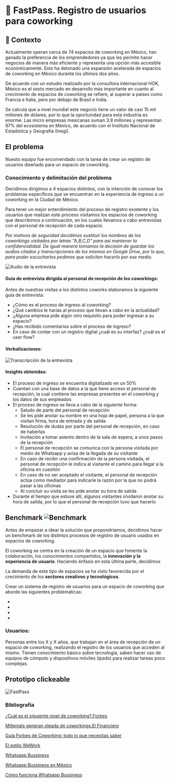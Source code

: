 # :wave: FastPass. Registro de usuarios para coworking

## :briefcase: Contexto

Actualmente operan cerca de 74 espacios de coworking en México, han ganado la 
preferencia de los emprendedores ya que les permite hacer negocios de manera 
más eficiente y representa una opción más accesible económicamente. Esto ha 
detonado una expansión acelerada de espacios de coworking en México durante 
los últimos dos años.

De acuerdo con un estudio realizado por la consultora internacional HOK, México 
es el sexto mercado en desarrollo más importante en cuanto al crecimiento 
de espacios de coworking se refiere, al superar a países como Francia e Italia, 
pero por debajo de Brasil e India. 

Se calcula que a nivel mundial este negocio tiene un valor de casi 15 mil millones 
de dólares, por lo que la oportunidad para esta industria es enorme. Las micro empresas 
mexicanas suman 3.9 millones y representan 97% del ecosistema en México, de acuerdo 
con el Instituto Nacional de Estadística y Geografía (Inegi).  


## El problema 

Nuesto equipo fue encomendado con la tarea de crear un registro de usuarios diseñado 
para un espacio de coworking. 

### Conocimiento y delimitación del problema 

Decidimos dirigimos a 4 espacios distintos, con la intención de conocer los problemas 
específicos que se encuentran en la experiencia de ingreso a un coworking en la
Ciudad de México.  

Para tener un mejor entendimiento del proceso de registro existente y los usuarios 
que realizan este proceso visitamos los espacios de coworking que describimos a continuación, 
en los cuales llevamos a cabo entrevistas con el personal de recepción de cada espacio.

*Por motivos de seguridad decidimos sustituir los nombres de los coworkings visitados*
*por letras "A,B,C,D" para así mantener la confidencialidad. De igual manera tomamos*
*la decisión de guardar los audios citados y transcripciones de los mismos en Google Drive,
por lo que, para poder escucharlos pedimos que soliciten hacerlo por ese medio.*

![Audio de la entrevista](https://drive.google.com/open?id=1ocgHERLB35E4b09Q7KZS7mcEPTufXOJD)

#### Guía de entrevista dirigida al personal de recepción de los coworkings:

Antes de nuestras visitas a los distintos coworks elaboramos la siguiente guía de entrevista:

* ¿Cómo es el proceso de ingreso al coworking?
* ¿Qué cambios le harías al proceso que llevan a cabo en la actualidad?
* ¿Alguna empresa pide algún otro requisito para poder ingresar a su espacio?
* ¿Has recibido comentarios sobre el proceso de ingreso?
* En caso de contar con un registro digital ¿cuál es su interfaz? ¿cuál es el user flow?



#### Verbalizaciones:

![Transcripción de la entrevista](https://drive.google.com/open?id=1ocgHERLB35E4b09Q7KZS7mcEPTufXOJD)

#### Insights obtenidas:

- El proceso de ingreso se encuentra digitalizado en un 50% 
- Cuentan con una base de datos a la que tiene acceso el personal de recepción, la 
  cual contiene las empresas presentes en el coworking y los datos de sus empleados
- El proceso de ingreso se lleva a cabo de la siguiente forma:
    - Saludo de parte del personal de recepción
    - Se les pide anotar su nombre en una hoja de papel, persona a la que visitan 
      firma, hora de entrada y de salida
    - Resolución de dudas por parte del personal de recepción, en caso de haberlas 
    - Invitación a tomar asiento dentro de la sala de espera, a unos pasos de la 
      recepción
    - El personal de recepción se comunica con la persona visitada por medio de 
      Whatsapp y avisa de la llegada de su visitante
    - En caso de recibir una confirmación de la persona visitada, el personal de 
      recepción le indica al visitante el camino para llegar a la oficina en cuestión
    - En caso de no ser aceptado el visitante, el personal de recepción actúa como 
      mediador para indicarle la razón por la que no podrá pasar a las oficinas
    - Al concluir su visita se les pide anotar su hora de salida
- Durante el tiempo que estuve allí, algunos visitantes olvidaron anotar su hora de 
  salida, por lo que el personal de recepción tuvo que hacerlo




## Benchmark ![Benchmark]()

Antes de empezar a idear la solución que propondríamos, decidimos hacer un benchmark
de los distintos procesos de registro de usuario usados en espacios de coworking.


El coworking se centra en la 
creación de un espacio que fomente la colaboración, los conocimientos compartidos, 
la **innovación y la experiencia de usuario**. Haciendo énfasis en esta última parte, 
decidimos 


La demanda de este tipo de espacios se ha visto favorecida por el crecimiento de los **sectores**
**creativos y tecnológicos**.

Crear un sistema de registro de usuarios para un espacio de coworking que aborde las siguientes problemáticas:


*
*
*
*

### Usuarios:

Personas entre los X y X años, que trabajan en el área de recepción de un espacio de coworking,
realizando el registro de los usuarios que acceden al mismo. Tienen conocimiento básico sobre 
tecnología, saben hacer uso de equipos de cómputo y dispositivos móviles (ipads) para realizar
tareas poco complejas. 

## Prototipo clickeable

![FastPass]("")

### Bibliografía

[¿Cuál es el siguiente nivel de coworking?.Forbes](https://www.forbes.com.mx/cual-es-el-siguiente-nivel-de-coworking/)

[Millenials generan oleada de coworkings.El Financiero](http://www.elfinanciero.com.mx/empresas/millennials-generan-oleada-de-coworkings)

[Guía Forbes de Coworking: todo lo que necesitas saber](https://www.forbes.com.mx/guia-forbes-de-coworking-todo-lo-que-necesitas-saber/)

[El estilo WeWork](https://www.forbes.com.mx/el-estilo-we-work/)

[Whatsapp Bussiness](https://www.whatsapp.com/business/)

[Whatsapp Bussiness en México](https://www.forbes.com.mx/whatsapp-business-llega-a-mexico-ya-disponible/)

[Cómo funciona Whatsapp Bussiness](https://www.xatakamovil.com/aplicaciones/asi-funciona-whatsapp-business-la-aplicacion-de-mensajeria-instantanea-para-empresas)
